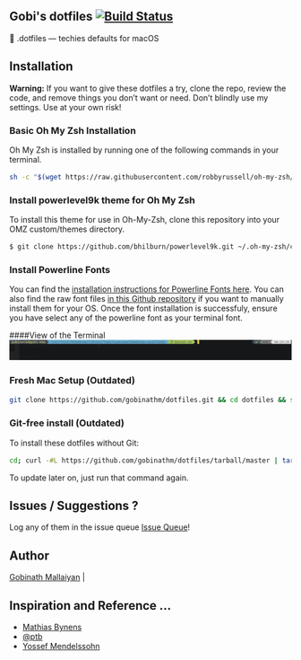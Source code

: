 ## Gobi's dotfiles         [![Build Status](https://travis-ci.org/gobinathm/dotfiles.svg?branch=master)](https://travis-ci.org/gobinathm/dotfiles)

:wrench: .dotfiles — techies defaults for macOS

## Installation

**Warning:** If you want to give these dotfiles a try, clone the repo, review the code, and remove things you don’t want or need. Don’t blindly use my settings. Use at your own risk!

### Basic Oh My Zsh Installation
Oh My Zsh is installed by running one of the following commands in your terminal.

```bash
sh -c "$(wget https://raw.githubusercontent.com/robbyrussell/oh-my-zsh/master/tools/install.sh -O -)"
```

### Install powerlevel9k theme for Oh My Zsh
To install this theme for use in Oh-My-Zsh, clone this repository into your OMZ custom/themes directory.

```bash
$ git clone https://github.com/bhilburn/powerlevel9k.git ~/.oh-my-zsh/custom/themes/powerlevel9k
```

### Install Powerline Fonts
You can find the [installation instructions for Powerline Fonts here](https://powerline.readthedocs.org/en/latest/installation/linux.html#fonts-installation). You can also find the raw font files [in this Github repository](https://github.com/powerline/fonts) if you want to manually install them for your OS. Once the font installation is successfuly, ensure you have select any of the powerline font as your terminal font.

####View of the Terminal
![iTerm2 Screenshot](screenshot.png)

### Fresh Mac Setup (Outdated)

```bash
git clone https://github.com/gobinathm/dotfiles.git && cd dotfiles && source install.sh
```

### Git-free install (Outdated)

To install these dotfiles without Git:

```bash
cd; curl -#L https://github.com/gobinathm/dotfiles/tarball/master | tar -xzv --strip-components 1 --exclude={README.md,bootstrap.sh,.osx,LICENSE-MIT.txt}
```

To update later on, just run that command again.

## Issues / Suggestions ?

Log any of them in the issue queue
[Issue Queue](https://github.com/gobinathm/dotfiles/issues)!

## Author

[Gobinath Mallaiyan](http://twitter.com/gobinathm/) |


## Inspiration and Reference …

* [Mathias Bynens](https://github.com/mathiasbynens/dotfiles)
* [@ptb](https://github.com/ptb/Complete-macOS-Setup/)
* [Yossef Mendelssohn](https://github.com/ymendel/dotfiles/)
